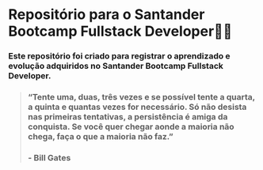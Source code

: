 # Repositório para o Santander Bootcamp Fullstack Developer:man_technologist:

### Este repositório foi criado para registrar o aprendizado e evolução adquiridos no Santander Bootcamp Fullstack Developer.

> ### “Tente uma, duas, três vezes e se possível tente a quarta, a quinta e quantas vezes for necessário. Só não desista nas primeiras tentativas, a persistência é amiga da conquista. Se você quer chegar aonde a maioria não chega, faça o que a maioria não faz.”       
>
> ###                                                             - Bill Gates



